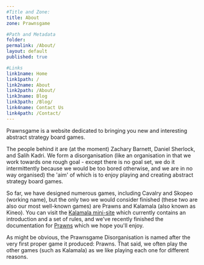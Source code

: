 ```yaml
---
#Title and Zone:
title: About
zone: Prawnsgame

#Path and Metadata
folder: 
permalink: /About/
layout: default
published: true

#Links
link1name: Home
link1path: /
link2name: About
link2path: /About/
link3name: Blog
link3path: /Blog/
link4name: Contact Us
link4path: /Contact/
---
```


Prawnsgame is a website dedicated to bringing you new and interesting abstract strategy board games.

The people behind it are (at the moment) Zachary Barnett, Daniel Sherlock, and Salih Kadri. We form a disorganisation (like an organisation in that we work towards one rough goal - except there is no goal set, we do it intermittently because we would be too bored otherwise, and we are in no way organised) the 'aim' of which is to enjoy playing and creating abstract strategy board games.

So far, we have designed numerous games, including Cavalry and Skopeo (working name), but the only two we would consider finished (these two are also our most well-known games) are Prawns and Kalamala (also known as Kineo). You can visit the [Kalamala mini-site](/Kalamala/) which currently contains an introduction and a set of rules, and we've recently finished the documentation for [Prawns](/Prawns/) which we hope you'll enjoy.

As might be obvious, the Prawnsgame Disorganisation is named after the very first proper game it produced: Prawns. That said, we often play the other games (such as Kalamala) as we like playing each one for different reasons.
